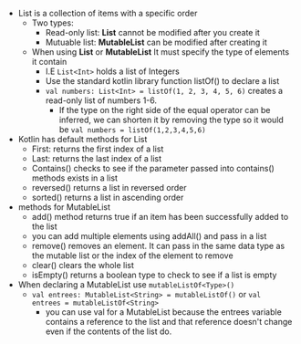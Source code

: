- List is a collection of items with a specific order
	- Two types:
		- Read-only list: **List** cannot be modified after you create it
		- Mutuable list: **MutableList** can be modified after creating it
	- When using **List** or **MutableList** It must specify the type of elements it contain
		- I.E `List<Int>` holds a list of Integers
		- Use the standard kotlin library function listOf() to declare a list
		- `val numbers: List<Int> = listOf(1, 2, 3, 4, 5, 6)` creates a read-only list of numbers 1-6.
			- If the type on the right side of the equal operator can be inferred, we can shorten it by removing the type so it would be `val numbers = listOf(1,2,3,4,5,6)`
- Kotlin has default methods for List 
	- First: returns the first index of a list
	- Last: returns the last index of a list
	- Contains() checks to see if the parameter passed into contains() methods exists in a list 
	- reversed() returns a list in reversed order
	- sorted() returns a list in ascending order
- methods for MutableList 
	- add() method returns true if an item has been successfully added to the list
	- you can add multiple elements using addAll() and pass in a list
	- remove() removes an element. It can pass in the same data type as the mutable list or the index of the element to remove
	- clear() clears the whole list
	- isEmpty() returns a boolean type to check to see if a list is empty 
- When declaring a MutableList use `mutableListOf<Type>()`
	- `val entrees: MutableList<String> = mutableListOf()` or `val entrees = mutableListOf<String>`
		- you can use val for a MutableList because the entrees variable contains a reference to the list and that reference doesn't change even if the contents of the list do. 